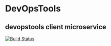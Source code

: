 # DevOpsTools
## devopstools client microservice

[![Build Status](https://travis-ci.org/kilerkarol/devopstools_client.svg?branch=master)](https://travis-ci.org/kilerkarol/devopstools_client)
